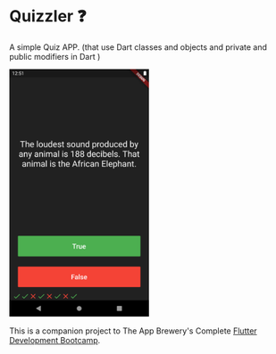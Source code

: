# Quizzler ❓

A simple Quiz APP. (that use Dart classes and objects and private and public modifiers in Dart )

<img src="quiz.png" alt="drawing" width="250"/>

This is a companion project to The App Brewery's Complete [Flutter Development Bootcamp](www.appbrewery.co).

